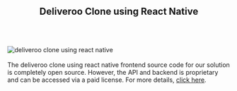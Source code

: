 <h2 style="text-align:center">Deliveroo Clone using React Native</h2><br/><br/>

![deliveroo clone using react native](https://admin.ninjascode.com/wp-content/uploads/2025/repoImages/tiffanie/Deliveroo%20Clone%20using%20React%20Native.webp) <br/><br/>The deliveroo clone using react native frontend source code for our solution is completely open source. However, the API and backend is proprietary and can be accessed via a paid license. For more details, <a href="https://enatega.com/?utm_source=github&utm_medium=repo&utm_campaign=tiffanie-deliveroo-clone-using-react-native" target="_blank">click here</a>.
